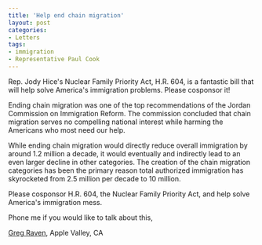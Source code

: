 ```yaml
---
title: 'Help end chain migration'
layout: post
categories:
- Letters
tags:
- immigration
- Representative Paul Cook
---
```


Rep. Jody Hice's Nuclear Family Priority Act, H.R. 604, is a fantastic bill that will help solve America's immigration problems. Please cosponsor it!

Ending chain migration was one of the top recommendations of the Jordan Commission on Immigration Reform. The commission concluded that chain migration serves no compelling national interest while harming the Americans who most need our help.

While ending chain migration would directly reduce overall immigration by around 1.2 million a decade, it would eventually and indirectly lead to an even larger decline in other categories. The creation of the chain migration categories has been the primary reason total authorized immigration has skyrocketed from 2.5 million per decade to 10 million.

Please cosponsor H.R. 604, the Nuclear Family Priority Act, and help solve America's immigration mess.

Phone me if you would like to talk about this,

[Greg Raven](https://www.gregraven.org), Apple Valley, CA